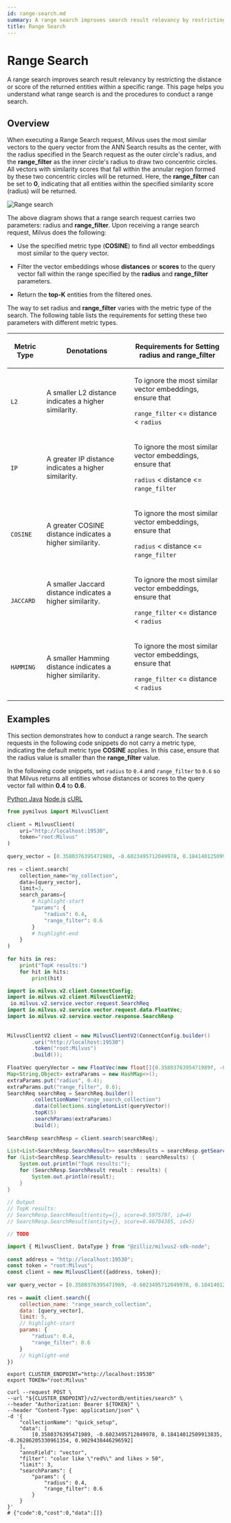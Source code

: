 ```yaml
---
id: range-search.md
summary: A range search improves search result relevancy by restricting the distance or score of the returned entities within a specific range. This page helps you understand what range search is and the procedures to conduct a range search.​
title: Range Search
---
```


# Range Search​

A range search improves search result relevancy by restricting the distance or score of the returned entities within a specific range. This page helps you understand what range search is and the procedures to conduct a range search.​

## Overview​

When executing a Range Search request, Milvus uses the most similar vectors to the query vector from the ANN Search results as the center, with the radius specified in the Search request as the outer circle's radius, and the **range_filter** as the inner circle's radius to draw two concentric circles. All vectors with similarity scores that fall within the annular region formed by these two concentric circles will be returned. Here, the **range_filter** can be set to **0**, indicating that all entities within the specified similarity score (radius) will be returned.​

![Range search](../../../../assets/range-search.png)

The above diagram shows that a range search request carries two parameters: radius and **range_filter**. Upon receiving a range search request, Milvus does the following:​

- Use the specified metric type (**COSINE**) to find all vector embeddings most similar to the query vector.​

- Filter the vector embeddings whose **distances** or **scores** to the query vector fall within the range specified by the **radius** and **range_filter** parameters.​

- Return the **top-K** entities from the filtered ones.​

The way to set radius and **range_filter** varies with the metric type of the search. The following table lists the requirements for setting these two parameters with different metric types.​

<table data-block-token="QZ8mdLSnAotxZKxSzvpcQkNNnhe"><thead><tr><th data-block-token="SpBZdGprzoEoaixW6EfcaIFqnDh" colspan="1" rowspan="1"><p data-block-token="FwxDd8logofNV2xVMdycwXUvnMg">Metric Type​</p>

</th><th data-block-token="NwWNdOvpHoOQF0xDvuHcFcHQnte" colspan="1" rowspan="1"><p data-block-token="MiqddcN2voEZUSxe8hCcW3g0nXc">Denotations​</p>

</th><th data-block-token="D1eedZmCjow2Whx7vIicOx4Enrc" colspan="1" rowspan="1"><p data-block-token="K7bldgyVFo2DmDxNamFcNddNnNb">Requirements for Setting radius and range_filter​</p>

</th></tr></thead><tbody><tr><td data-block-token="C3xxdZ0uHon6bWxACXkcOM0bnrf" colspan="1" rowspan="1"><p data-block-token="EoJSd1jo1oqt0pxhKElcLptwnJe"><code>L2</code>​</p>

</td><td data-block-token="AcRkdW156oOcQixJbXZchC8WnEd" colspan="1" rowspan="1"><p data-block-token="ATGrduoF1ownRSxJngycJ3NYnAe">A smaller L2 distance indicates a higher similarity.​</p>

</td><td data-block-token="Ja1hdVXtholWNfxCGKAcXzQ9nCc" colspan="1" rowspan="1"><p data-block-token="FqvMdDe6DocjQXxKHdvcp0hTnmb">To ignore the most similar vector embeddings, ensure that​</p>

<p data-block-token="Ctzxdq1bjoIqKOx5WOScosN3nUf"><code>range_filter</code> <= distance < <code>radius</code>​</p>

</td></tr><tr><td data-block-token="UIkGdxueEo9hNox7TMFcUTTUn6d" colspan="1" rowspan="1"><p data-block-token="IpGVd1lBrojv3uxxcv1c5ZcZnBh"><code>IP</code>​</p>

</td><td data-block-token="VcGrdY9X5o2I8Zxv1EYcgSiwngc" colspan="1" rowspan="1"><p data-block-token="WQs5dm4BrotLVhxSRpecH6wInUc">A greater IP distance indicates a higher similarity.​</p>

</td><td data-block-token="DETWdE7fWo21TzxH2FxcRoQZnwd" colspan="1" rowspan="1"><p data-block-token="Wy8jdWzhsoZUJhx98jLcNIKjnSb">To ignore the most similar vector embeddings, ensure that​</p>

<p data-block-token="TqYLdOaBzoVv2ZxXlwkc2UHln0d"><code>radius</code> < distance <= <code>range_filter</code>​</p>

</td></tr><tr><td data-block-token="NVeUd1byionhILxsXLRcTx32nbc" colspan="1" rowspan="1"><p data-block-token="ZvAcdO3b4oYibFxohwqcEIObnoh"><code>COSINE</code>​</p>

</td><td data-block-token="IdUKdAUIdoNllqxLiKncqQE0nbc" colspan="1" rowspan="1"><p data-block-token="UBiudQZVbopMjcx9mg6cSLQpnVh">A greater COSINE distance indicates a higher similarity.​</p>

</td><td data-block-token="JHc5dyljBogsOKxsPSfcb9qrnHh" colspan="1" rowspan="1"><p data-block-token="CLWEd89pQoUTeZxYOJFczlu2nwh">To ignore the most similar vector embeddings, ensure that​</p>

<p data-block-token="Zx9TdYxu5ouObNxhZjvcS95wnMd"><code>radius</code> < distance <= <code>range_filter</code>​</p>

</td></tr><tr><td data-block-token="WsI8dAHxxobNtBxkYCmcFFtFn4c" colspan="1" rowspan="1"><p data-block-token="XvsMdyuLEoLR2wx0KdXcUmOcnlf"><code>JACCARD</code> ​</p>

</td><td data-block-token="YC1MdSNIwoYPg2xUXAZcL74AnZd" colspan="1" rowspan="1"><p data-block-token="JaCGdLjCKonfQsxe5pecj5uQn7g">A smaller Jaccard distance indicates a higher similarity.​</p>

<p data-block-token="QAFVdSmNEonNSxxb65Xc4zAYnYc">​</p>

</td><td data-block-token="JOfSdPDQmopx3exh68zctrUCnJc" colspan="1" rowspan="1"><p data-block-token="YoZzdQw3CoUKcfx60roc0DuKnze">To ignore the most similar vector embeddings, ensure that​</p>

<p data-block-token="AURId9AadouFaLxI8esczMpgnrf"><code>range_filter</code> <= distance < <code>radius</code>​</p>

</td></tr><tr><td data-block-token="BVuOdQPiKoJBYoxwBgQcqugqnmh" colspan="1" rowspan="1"><p data-block-token="R96ldn7iHoUj2Gxrf65c2TmAnmf"><code>HAMMING</code> ​</p>

</td><td data-block-token="OnAOdCFC8oyQwrx4XTRcMik1nbg" colspan="1" rowspan="1"><p data-block-token="LDT4dk5ygoAFKtxF12WctkFRnfb">A smaller Hamming distance indicates a higher similarity.​</p>

</td><td data-block-token="VBaIdrQOOokaBvxlegWcTKDvnkc" colspan="1" rowspan="1"><p data-block-token="Z2ridFRhBoS64vxBiTrcfOagnIh">To ignore the most similar vector embeddings, ensure that​</p>

<p data-block-token="UOf2do2U8oGdDNxMzqlcYdMVnie"><code>range_filter</code> <= distance < <code>radius</code>​</p>

</td></tr></tbody></table>

## Examples​

This section demonstrates how to conduct a range search. The search requests in the following code snippets do not carry a metric type, indicating the default metric type **COSINE** applies. In this case, ensure that the radius value is smaller than the **range_filter** value.​

In the following code snippets, set `radius` to `0.4` and `range_filter` to `0.6` so that Milvus returns all entities whose distances or scores to the query vector fall within **0.4** to **0.6**.​

<div class="multipleCode">
    <a href="#python">Python </a>
    <a href="#java">Java</a>
    <a href="#javascript">Node.js</a>
    <a href="#curl">cURL</a>
</div>

```python
from pymilvus import MilvusClient​
​
client = MilvusClient(​
    uri="http://localhost:19530",​
    token="root:Milvus"​
)​
​
query_vector = [0.3580376395471989, -0.6023495712049978, 0.18414012509913835, -0.26286205330961354, 0.9029438446296592]​
​
res = client.search(​
    collection_name="my_collection",​
    data=[query_vector],​
    limit=3,​
    search_params={​
        # highlight-start​
        "params": {​
            "radius": 0.4,​
            "range_filter": 0.6​
        }​
        # highlight-end​
    }​
)​
​
for hits in res:​
    print("TopK results:")​
    for hit in hits:​
        print(hit)​

```

```java
import io.milvus.v2.client.ConnectConfig;​
import io.milvus.v2.client.MilvusClientV2;​
 io.milvus.v2.service.vector.request.SearchReq​
import io.milvus.v2.service.vector.request.data.FloatVec;​
import io.milvus.v2.service.vector.response.SearchResp​
​
​
MilvusClientV2 client = new MilvusClientV2(ConnectConfig.builder()​
        .uri("http://localhost:19530")​
        .token("root:Milvus")​
        .build());​
​
FloatVec queryVector = new FloatVec(new float[]{0.3580376395471989f, -0.6023495712049978f, 0.18414012509913835f, -0.26286205330961354f, 0.9029438446296592f});​
Map<String,Object> extraParams = new HashMap<>();​
extraParams.put("radius", 0.4);​
extraParams.put("range_filter", 0.6);​
SearchReq searchReq = SearchReq.builder()​
        .collectionName("range_search_collection")​
        .data(Collections.singletonList(queryVector))​
        .topK(5)​
        .searchParams(extraParams)​
        .build();​
​
SearchResp searchResp = client.search(searchReq);​
​
List<List<SearchResp.SearchResult>> searchResults = searchResp.getSearchResults();​
for (List<SearchResp.SearchResult> results : searchResults) {​
    System.out.println("TopK results:");​
    for (SearchResp.SearchResult result : results) {​
        System.out.println(result);​
    }​
}​
​
// Output​
// TopK results:​
// SearchResp.SearchResult(entity={}, score=0.5975797, id=4)​
// SearchResp.SearchResult(entity={}, score=0.46704385, id=5)​

```

```go
// TODO ​

```

```javascript
import { MilvusClient, DataType } from "@zilliz/milvus2-sdk-node";​
​
const address = "http://localhost:19530";​
const token = "root:Milvus";​
const client = new MilvusClient({address, token});​
​
var query_vector = [0.3580376395471989, -0.6023495712049978, 0.18414012509913835, -0.26286205330961354, 0.9029438446296592]​
​
res = await client.search({​
    collection_name: "range_search_collection",​
    data: [query_vector],​
    limit: 5,​
    // highlight-start​
    params: {​
        "radius": 0.4,​
        "range_filter": 0.6​
    }​
    // highlight-end​
})​

```

```curl
export CLUSTER_ENDPOINT="http://localhost:19530"​
export TOKEN="root:Milvus"​
​
curl --request POST \​
--url "${CLUSTER_ENDPOINT}/v2/vectordb/entities/search" \​
--header "Authorization: Bearer ${TOKEN}" \​
--header "Content-Type: application/json" \​
-d '{​
    "collectionName": "quick_setup",​
    "data": [​
        [0.3580376395471989, -0.6023495712049978, 0.18414012509913835, -0.26286205330961354, 0.9029438446296592]​
    ],​
    "annsField": "vector",​
    "filter": "color like \"red%\" and likes > 50",​
    "limit": 3,​
    "searchParams": {​
        "params": {​
            "radius": 0.4,​
            "range_filter": 0.6​
        }​
    }​
}'​
# {"code":0,"cost":0,"data":[]}​

```

</TabItem></Tabs>